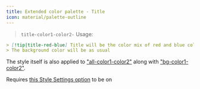 ```yaml
---
title: Extended color palette - Title
icon: material/palette-outline
---
```


> `title-color1-color2-`
Usage: 
```md
> [!tip|title-red-blue] Title will be the color mix of red and blue colors of this theme
> The background color will be as usual
```

The style itself is also applied to ["all-color1-color2"](../combined-styling/page-10.md) along with ["bg-color1-color2"](../bg-styling/page-10.md).

Requires [this Style Settings option](../../Style-Settings/Editor/Accent-Colors/index.md#enabled-extended-color-palette) to be on